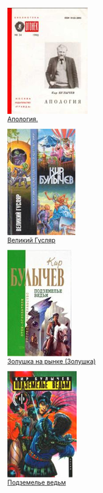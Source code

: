 ![](Апология..jpg)  
[Апология.](Апология..txt)

![](Великий%20Гусляр.jpg)  
[Великий Гусляр](Великий%20Гусляр.txt)

![](Золушка%20на%20рынке%20(Золушка).jpg)  
[Золушка на рынке (Золушка)](Золушка%20на%20рынке%20(Золушка).txt)

![](Подземелье%20ведьм.jpg)  
[Подземелье ведьм](Подземелье%20ведьм.txt)
